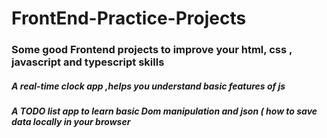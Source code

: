 <h1>FrontEnd-Practice-Projects</h1>

<h3>Some good Frontend projects to improve your html, css , javascript and typescript skills</h3>
<h5>A real-time clock app ,helps you understand basic features of js </h5>
<h5>A TODO list app to learn basic Dom manipulation and json ( how to save data locally in your browser</h5>